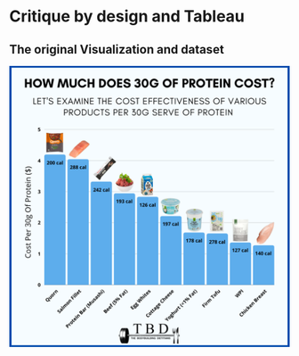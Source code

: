 # Critique by design and Tableau 

## The original Visualization and dataset 
![This is the original visualization](PROTEIN+COST.png)

